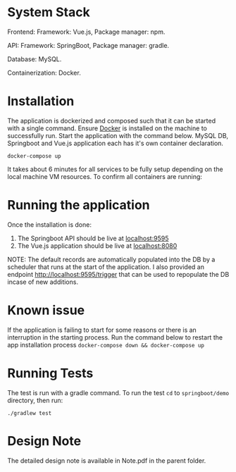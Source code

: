 # System Stack
Frontend: Framework: Vue.js, Package manager: npm.


API: Framework: SpringBoot, Package manager: gradle.


Database: MySQL.


Containerization: Docker.


# Installation
The application is dockerized and composed such that it can be started with a single command.
Ensure [Docker](https://www.docker.com/) is installed on the machine to successfully run. Start the application with the command below.
MySQL DB, Springboot and Vue.js application each has it's own container declaration.


`docker-compose up`


It takes about 6 minutes for all services to be fully setup depending on the local machine VM resources. To confirm all containers are running:

# Running the application
Once the installation is done:
1. The Springboot API should be live at [localhost:9595](http://localhost:9595)
2. The Vue.js application should be live at [localhost:8080](http://localhost:8080)

NOTE: The default records are automatically populated into the DB by a scheduler that runs at the start of the application.
I also provided an endpoint [http://localhost:9595/trigger](http://localhost:9595/trigger)
that can be used to repopulate the DB incase of new additions.




# Known issue
If the application is failing to start for some reasons or there is an interruption in the starting process. Run the command below to restart the app installation process
`docker-compose down && docker-compose up`


# Running Tests
The test is run with a gradle command. To run the test `cd` to `springboot/demo` directory, then run:

`./gradlew test`


# Design Note
The detailed design note is available in Note.pdf in the parent folder.
